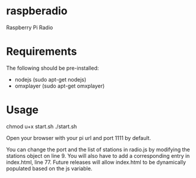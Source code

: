 # raspberadio
Raspberry Pi Radio

# Requirements
The following should be pre-installed:
- nodejs (sudo apt-get nodejs)
- omxplayer (sudo apt-get omxplayer)

# Usage

chmod u+x start.sh
./start.sh

Open your browser with your pi url and port 1111 by default. 

You can change the port and the list of stations in radio.js by modifying the stations object on line 9. You will also have to add a corresponding entry in index.html, line 77. Future releases will allow index.html to be dynamically populated based on the js variable.
